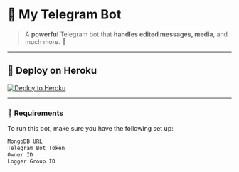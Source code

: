 # 🌟 **My Telegram Bot**  
> A **powerful** Telegram bot that **handles edited messages, media**, and much more. 🚀

---

## 🚀 **Deploy on Heroku**  

[![Deploy to Heroku](https://www.herokucdn.com/deploy/button.svg)](https://heroku.com/deploy?template=hhttps://github.com/pagal4206/dnsXedit)

---

### 🧰 **Requirements**

To run this bot, make sure you have the following set up:

```bash
MongoDB URL
Telegram Bot Token
Owner ID
Logger Group ID
